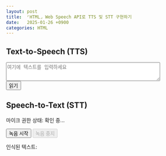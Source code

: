 ```yaml
---
layout: post
title:  ⌜HTML⌟ Web Speech API로 TTS 및 STT 구현하기
date:   2025-01-26 +0900
categories: HTML
---
```


<!-- TTS 섹션 -->
<div class="container">
    <h2>Text-to-Speech (TTS)</h2>
    <textarea id="tts-text" rows="3" cols="50" placeholder="여기에 텍스트를 입력하세요"></textarea><br>
    <button id="speak-button">읽기</button>
</div>

<!-- STT 섹션 -->
<div class="container">
    <h2>Speech-to-Text (STT)</h2>
    <p id="status-message">마이크 권한 상태:
        <span id="permission-status">확인 중...</span>
    </p>
    <button id="start-record-button">녹음 시작</button>
    <button id="stop-record-button" disabled>녹음 중지</button>
    <p>인식된 텍스트: <span id="recognized-text"></span></p>
</div>

<script>

    // TTS (Text-to-Speech)
    document.getElementById('speak-button').addEventListener('click', () => {
        const text = document.getElementById('tts-text').value;
        ttsRead(text);
    });


    function ttsRead(text) {
         const speech = new SpeechSynthesisUtterance(text);
        speech.lang = 'ko-KR'; // 한국어 설정
        window.speechSynthesis.speak(speech);
    }

    // STT (Speech-to-Text)
    const recognition = new (window.SpeechRecognition || window.webkitSpeechRecognition)();
    recognition.lang = 'ko-KR'; // 한국어 설정
    recognition.interimResults = false;


    const startButton = document.getElementById('start-record-button');
    const stopButton = document.getElementById('stop-record-button');
    const recognizedText = document.getElementById('recognized-text');
    const permissionStatusSpan = document.getElementById('permission-status');


    startButton.addEventListener('click', () => {
        recognition.start();
        startButton.disabled = true;
        stopButton.disabled = false;
    });

    stopButton.addEventListener('click', () => {
        recognition.stop();
        startButton.disabled = false;
        stopButton.disabled = true;
    });

    recognition.addEventListener('result', (event) => {
        const transcript = event.results[0][0].transcript; // 인식된 텍스트
        recognizedText.textContent = transcript;
    });

    recognition.addEventListener('end', () => {
        startButton.disabled = false;
        stopButton.disabled = true;
        ttsRead(recognizedText.textContent);
    });

    // 마이크 권한 확인 및 상태 업데이트
    async function checkMicrophonePermission() {
        try {
            const stream = await navigator.mediaDevices.getUserMedia({ audio: true });
            if (stream) {
                updateUI('granted');
            }
        } catch (error) {
            updateUI('denied');
        }
    }

    // UI 업데이트 함수
    function updateUI(status) {
        if (status === 'granted') {
            permissionStatusSpan.textContent = '허용됨';
            permissionStatusSpan.style.color = 'green';
            startButton.disabled = false;
            stopButton.disabled = true;
        } else if (status === 'denied') {
            permissionStatusSpan.textContent = '거부됨';
            permissionStatusSpan.style.color = 'red';
            startButton.disabled = true;
            stopButton.disabled = true;
        } else {
            permissionStatusSpan.textContent = '알 수 없음';
            permissionStatusSpan.style.color = 'orange';
            startButton.disabled = true;
            stopButton.disabled = true;
        }
    }

    // 권한 변경 감지
    async function monitorPermissionChanges() {
        try {
            const permissionStatus = await navigator.permissions.query({ name: 'microphone' });
            updateUI(permissionStatus.state); // 초기 상태 설정

            // 권한 변경 이벤트 리스너 등록
            permissionStatus.onchange = () => {
                updateUI(permissionStatus.state);
            };
        } catch (error) {
            console.error('권한 상태를 확인할 수 없습니다.', error);
            updateUI('unknown');
        }
    }

    // 윈도우 로드 시 실행
    window.addEventListener('load', () => {
        checkMicrophonePermission(); // 권한 초기 확인
        monitorPermissionChanges(); // 권한 변경 감지
    });
</script>


<br><br>

<!-- ### 🧐 오늘의 소감은? -->


<br>